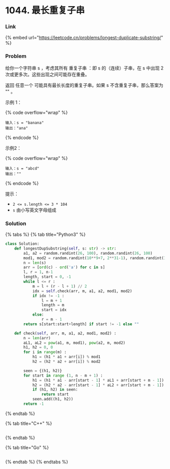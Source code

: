# 1044. 最长重复子串

### Link

{% embed url="https://leetcode.cn/problems/longest-duplicate-substring/" %}

### Problem

给你一个字符串 s ，考虑其所有 重复子串 ：即 s 的（连续）子串，在 s 中出现 2 次或更多次。这些出现之间可能存在重叠。

返回 任意一个 可能具有最长长度的重复子串。如果 s 不含重复子串，那么答案为 "" 。

示例 1：

{% code overflow="wrap" %}
```
输入：s = "banana"
输出："ana"
```
{% endcode %}

示例2：

{% code overflow="wrap" %}
```
输入：s = "abcd"
输出：""
```
{% endcode %}

提示：

* `2 <= s.length <= 3 * 104`
* `s` 由小写英文字母组成

### Solution

{% tabs %}
{% tab title="Python3" %}
```python
class Solution:
    def longestDupSubstring(self, s: str) -> str:
        a1, a2 = random.randint(26, 100), random.randint(26, 100)
        mod1, mod2 = random.randint(10**9+7, 2**31-1), random.randint(10**9+7, 2**31-1)
        n = len(s)
        arr = [ord(c) - ord('a') for c in s]
        l, r = 1, n-1
        length, start = 0, -1
        while l <= r :
            m = l + (r - l + 1) // 2
            idx = self.check(arr, m, a1, a2, mod1, mod2)
            if idx != -1 :
                l = m + 1 
                length = m
                start = idx
            else:
                r = m - 1
        return s[start:start+length] if start != -1 else ""

    def check(self, arr, m, a1, a2, mod1, mod2) :
        n = len(arr)
        aL1, aL2 = pow(a1, m, mod1), pow(a2, m, mod2)
        h1, h2 = 0, 0
        for i in range(m) :
            h1 = (h1 * a1 + arr[i]) % mod1
            h2 = (h2 * a2 + arr[i]) % mod2

        seen = {(h1, h2)}
        for start in range (1, n - m + 1) :
            h1 = (h1 * a1 - arr[start - 1] * aL1 + arr[start + m - 1]) % mod1
            h2 = (h2 * a2 - arr[start - 1] * aL2 + arr[start + m - 1]) % mod2
            if (h1, h2) in seen:
                return start
            seen.add((h1, h2))
        return -1
```
{% endtab %}

{% tab title="C++" %}
<pre class="language-cpp"><code class="lang-cpp"><strong></strong></code></pre>
{% endtab %}

{% tab title="Go" %}
```go
```
{% endtab %}
{% endtabs %}
